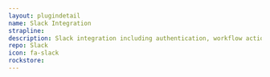 ```yaml
---
layout: plugindetail
name: Slack Integration
strapline: 
description: Slack integration including authentication, workflow actions, an invite block, and more.
repo: Slack
icon: fa-slack
rockstore:
---
```

